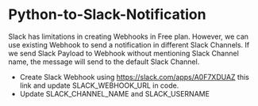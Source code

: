 # Python-to-Slack-Notification

Slack has limitations in creating Webhooks in Free plan. However, we can use existing Webhook to send a notification in different Slack Channels. If we send Slack Payload to Webhook without mentioning Slack Channel name, the message will send to the default Slack Channel.

* Create Slack Webhook using https://slack.com/apps/A0F7XDUAZ this link and update SLACK_WEBHOOK_URL in code.
* Update SLACK_CHANNEL_NAME and SLACK_USERNAME
